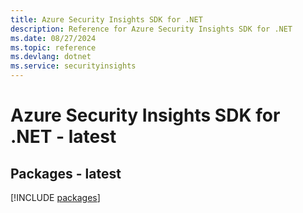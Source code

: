 ```yaml
---
title: Azure Security Insights SDK for .NET
description: Reference for Azure Security Insights SDK for .NET
ms.date: 08/27/2024
ms.topic: reference
ms.devlang: dotnet
ms.service: securityinsights
---
```

# Azure Security Insights SDK for .NET - latest
## Packages - latest
[!INCLUDE [packages](security-insights-index.md)]